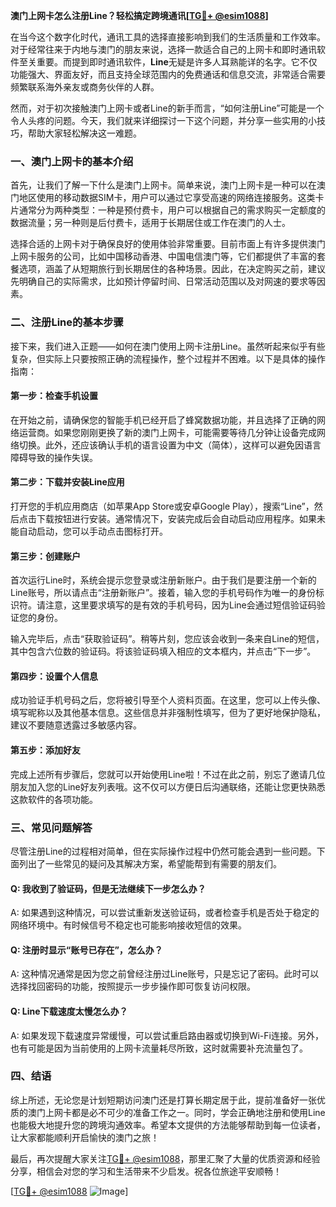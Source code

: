 **澳门上网卡怎么注册Line？轻松搞定跨境通讯[[TG💪+ @esim1088](https://t.me/s/esim1088)]**

在当今这个数字化时代，通讯工具的选择直接影响到我们的生活质量和工作效率。对于经常往来于内地与澳门的朋友来说，选择一款适合自己的上网卡和即时通讯软件至关重要。而提到即时通讯软件，**Line**无疑是许多人耳熟能详的名字。它不仅功能强大、界面友好，而且支持全球范围内的免费通话和信息交流，非常适合需要频繁联系海外亲友或商务伙伴的人群。

然而，对于初次接触澳门上网卡或者Line的新手而言，“如何注册Line”可能是一个令人头疼的问题。今天，我们就来详细探讨一下这个问题，并分享一些实用的小技巧，帮助大家轻松解决这一难题。

### 一、澳门上网卡的基本介绍

首先，让我们了解一下什么是澳门上网卡。简单来说，澳门上网卡是一种可以在澳门地区使用的移动数据SIM卡，用户可以通过它享受高速的网络连接服务。这类卡片通常分为两种类型：一种是预付费卡，用户可以根据自己的需求购买一定额度的数据流量；另一种则是后付费卡，适用于长期居住或工作在澳门的人士。

选择合适的上网卡对于确保良好的使用体验非常重要。目前市面上有许多提供澳门上网卡服务的公司，比如中国移动香港、中国电信澳门等，它们都提供了丰富的套餐选项，涵盖了从短期旅行到长期居住的各种场景。因此，在决定购买之前，建议先明确自己的实际需求，比如预计停留时间、日常活动范围以及对网速的要求等因素。

### 二、注册Line的基本步骤

接下来，我们进入正题——如何在澳门使用上网卡注册Line。虽然听起来似乎有些复杂，但实际上只要按照正确的流程操作，整个过程并不困难。以下是具体的操作指南：

#### 第一步：检查手机设置
在开始之前，请确保您的智能手机已经开启了蜂窝数据功能，并且选择了正确的网络运营商。如果您刚刚更换了新的澳门上网卡，可能需要等待几分钟让设备完成网络切换。此外，还应该确认手机的语言设置为中文（简体），这样可以避免因语言障碍导致的操作失误。

#### 第二步：下载并安装Line应用
打开您的手机应用商店（如苹果App Store或安卓Google Play），搜索“Line”，然后点击下载按钮进行安装。通常情况下，安装完成后会自动启动应用程序。如果未能自动启动，您可以手动点击图标打开。

#### 第三步：创建账户
首次运行Line时，系统会提示您登录或注册新账户。由于我们是要注册一个新的Line账号，所以请点击“注册新账户”。接着，输入您的手机号码作为唯一的身份标识符。请注意，这里要求填写的是有效的手机号码，因为Line会通过短信验证码验证您的身份。

输入完毕后，点击“获取验证码”。稍等片刻，您应该会收到一条来自Line的短信，其中包含六位数的验证码。将该验证码填入相应的文本框内，并点击“下一步”。

#### 第四步：设置个人信息
成功验证手机号码之后，您将被引导至个人资料页面。在这里，您可以上传头像、填写昵称以及其他基本信息。这些信息并非强制性填写，但为了更好地保护隐私，建议不要随意透露过多敏感内容。

#### 第五步：添加好友
完成上述所有步骤后，您就可以开始使用Line啦！不过在此之前，别忘了邀请几位朋友加入您的Line好友列表哦。这不仅可以方便日后沟通联络，还能让您更快熟悉这款软件的各项功能。

### 三、常见问题解答

尽管注册Line的过程相对简单，但在实际操作过程中仍然可能会遇到一些问题。下面列出了一些常见的疑问及其解决方案，希望能帮到有需要的朋友们。

#### Q: 我收到了验证码，但是无法继续下一步怎么办？
A: 如果遇到这种情况，可以尝试重新发送验证码，或者检查手机是否处于稳定的网络环境中。有时候信号不稳定也可能影响接收短信的效果。

#### Q: 注册时显示“账号已存在”，怎么办？
A: 这种情况通常是因为您之前曾经注册过Line账号，只是忘记了密码。此时可以选择找回密码的功能，按照提示一步步操作即可恢复访问权限。

#### Q: Line下载速度太慢怎么办？
A: 如果发现下载速度异常缓慢，可以尝试重启路由器或切换到Wi-Fi连接。另外，也有可能是因为当前使用的上网卡流量耗尽所致，这时就需要补充流量包了。

### 四、结语

综上所述，无论您是计划短期访问澳门还是打算长期定居于此，提前准备好一张优质的澳门上网卡都是必不可少的准备工作之一。同时，学会正确地注册和使用Line也能极大地提升您的跨境沟通效率。希望本文提供的方法能够帮助到每一位读者，让大家都能顺利开启愉快的澳门之旅！

最后，再次提醒大家关注[TG💪+ @esim1088](https://t.me/s/esim1088)，那里汇聚了大量的优质资源和经验分享，相信会对您的学习和生活带来不少启发。祝各位旅途平安顺畅！

[[TG💪+ @esim1088](https://t.me/s/esim1088) ![Image](https://i.postimg.cc/4NQfJmqS/Snipaste-2025-05-13-00-14-12.png)]